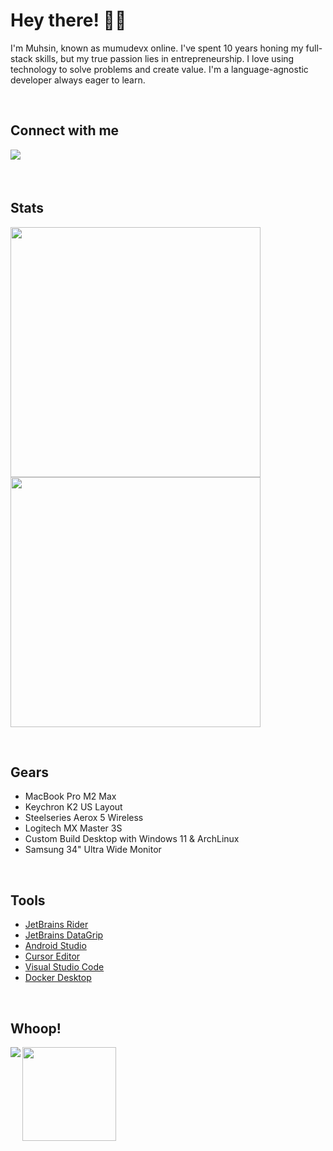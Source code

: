 # Hey there! 🤘🏻

<div>
  <p>I'm Muhsin, known as mumudevx online. I've spent 10 years honing my full-stack skills, but my true passion lies in entrepreneurship. I love using technology to solve problems and create value. I'm a language-agnostic developer always eager to learn.</p>
</div>

&nbsp;

## Connect with me

<div>
  <a href="https://bento.me/muhsinarslan" target="_blank">
    <img src="https://img.shields.io/badge/bento-black.svg?&style=for-the-badge&logo=bento&logoColor=white" style="margin-bottom: 5px;" />
  </a>
</div>

&nbsp;

## Stats

<img width=400 src='https://github-readme-streak-stats.herokuapp.com/?user=mumudevx&theme=vue-dark&hide_border=true' />
<img width=400 src='https://github-readme-stats.vercel.app/api/top-langs/?username=mumudevx&theme=vue-dark&show_icons=true&hide_border=true&layout=compact' />

&nbsp;

## Gears
- MacBook Pro M2 Max
- Keychron K2 US Layout
- Steelseries Aerox 5 Wireless
- Logitech MX Master 3S
- Custom Build Desktop with Windows 11 & ArchLinux
- Samsung 34" Ultra Wide Monitor

&nbsp;

## Tools
- [JetBrains Rider](https://jetbrains.com/rider/)
- [JetBrains DataGrip](https://www.jetbrains.com/datagrip)
- [Android Studio](https://developer.android.com/studio)
- [Cursor Editor](https://www.cursor.com/)
- [Visual Studio Code](https://code.visualstudio.com/)
- [Docker Desktop](https://www.docker.com/products/docker-desktop/)

&nbsp;

## Whoop!
<div>
  <img src="https://spotify-github-profile.kittinanx.com/api/view?uid=muhsinarslan&cover_image=true&theme=natemoo-re&show_offline=false&background_color=121212&interchange=true&bar_color=53b14f&bar_color_cover=false" align="left"/>
  <img src="https://i.giphy.com/M9xtw95RB2ZMc.webp" height="150"/>
</div>

&nbsp;
